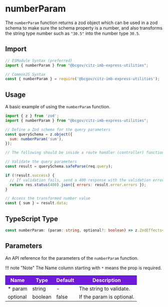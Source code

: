 # numberParam

The `numberParam` function returns a zod object which can be used in a zod schema to make sure the schema property is a number, and also transforms the string type number such as `"30.5"` into the number type `30.5`.

## Import

```JavaScript
// ESModule Syntax (preferred)
import { numberParam } from "@bcgov/citz-imb-express-utilities";

// CommonJS Syntax
const { numberParam } = require('@bcgov/citz-imb-express-utilities');
```

## Usage

A basic example of using the `numberParam` function.

```JavaScript
import { z } from 'zod';
import { numberParam } from "@bcgov/citz-imb-express-utilities";

// Define a Zod schema for the query parameters
const querySchema = z.object({
  sum: numberParam('sum'),
});

// The following should be inside a route handler (controller) function:

// Validate the query parameters
const result = querySchema.safeParse(req.query);

if (!result.success) {
  // If validation fails, send a 400 response with the validation errors
  return res.status(400).json({ errors: result.error.errors });
}

// Access the transformed number value
const { sum } = result.data;
```

## TypeScript Type

<!-- The following code block is auto generated when types in the package change. -->
<!-- TYPE: numberParam -->
```TypeScript
const numberParam: (param: string, optional?: boolean) => z.ZodEffects<z.ZodEffects<z.ZodOptional<z.ZodString>, string | undefined, string | undefined>, number | undefined, string | undefined> | z.ZodEffects<z.ZodEffects<z.ZodString, string, string>, number, string>;
```

## Parameters

An API reference for the parameters of the `numberParam` function.

!!! note "Note"
    The Name column starting with `*` means the prop is required.

<table>
  <!-- Table columns -->
  <thead>
    <tr>
      <th style="background: #6f19d9; color: white;">Name</th>
      <th style="background: #6f19d9; color: white;">Type</th>
      <th style="background: #6f19d9; color: white;">Default</th>
      <th style="background: #6f19d9; color: white;">Description</th>
    </tr>
  </thead>

  <!-- Table rows -->
  <tbody>
    <tr>
      <td>* param</td>
      <td>string</td>
      <td>-</td>
      <td>The string to validate.</td>
    </tr>
    <tr>
      <td>optional</td>
      <td>boolean</td>
      <td>false</td>
      <td>If the param is optional.</td>
    </tr>
  </tbody>
</table>

<!-- Link References -->
